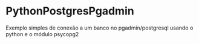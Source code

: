 # PythonPostgresPgadmin
Exemplo simples de conexão a um banco no pgadmin/postgresql usando o python e o módulo psycopg2
